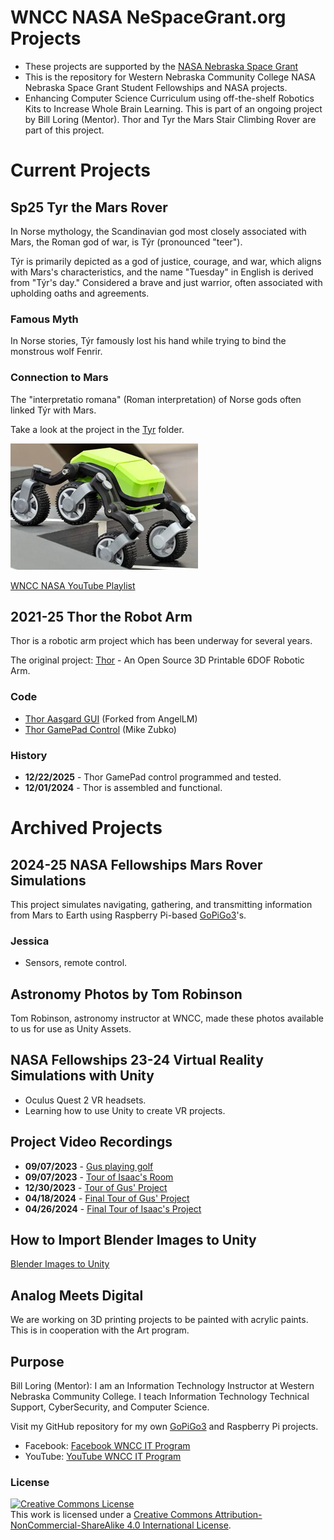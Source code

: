 # WNCC NASA NeSpaceGrant.org Projects

- These projects are supported by the [NASA Nebraska Space Grant](https://www.nespacegrant.org)
- This is the repository for Western Nebraska Community College NASA Nebraska Space Grant Student Fellowships and NASA projects.
- Enhancing Computer Science Curriculum using off-the-shelf Robotics Kits to Increase Whole Brain Learning. This is part of an ongoing project by Bill Loring (Mentor). Thor and Tyr the Mars Stair Climbing Rover are part of this project.

# Current Projects

## Sp25 Tyr the Mars Rover

In Norse mythology, the Scandinavian god most closely associated with Mars, the Roman god of war, is Týr (pronounced "teer").

Týr is primarily depicted as a god of justice, courage, and war, which aligns with Mars's characteristics, and the name "Tuesday" in English is derived from "Týr's day." Considered a brave and just warrior, often associated with upholding oaths and agreements.

### Famous Myth

In Norse stories, Týr famously lost his hand while trying to bind the monstrous wolf Fenrir.

### Connection to Mars

The "interpretatio romana" (Roman interpretation) of Norse gods often linked Týr with Mars.

Take a look at the project in the [Tyr](/Tyr) folder.

![Mars Stair Climbing Rover](./img/rover.png)

[WNCC NASA YouTube Playlist](https://www.youtube.com/playlist?list=PLR6oEuLJnHfhdkXqSacJznSHjEgodiWIl)

## 2021-25 Thor the Robot Arm

Thor is a robotic arm project which has been underway for several years.

The original project: [Thor](http://thor.angel-lm.com) - An Open Source 3D Printable 6DOF Robotic Arm.

### Code

- [Thor Aasgard GUI](https://github.com/itinstructor/Asgard) (Forked from AngelLM)
- [Thor GamePad Control](https://github.com/mike0618/thor_gamepad_control) (Mike Zubko)

### History

- **12/22/2025** - Thor GamePad control programmed and tested.
- **12/01/2024** - Thor is assembled and functional.

# Archived Projects

## 2024-25 NASA Fellowships Mars Rover Simulations

This project simulates navigating, gathering, and transmitting information from Mars to Earth using Raspberry Pi-based [GoPiGo3](https://gopigo.io)'s.

### Jessica

- Sensors, remote control.

## Astronomy Photos by Tom Robinson

Tom Robinson, astronomy instructor at WNCC, made these photos available to us for use as Unity Assets.

## NASA Fellowships 23-24 Virtual Reality Simulations with Unity

- Oculus Quest 2 VR headsets.
- Learning how to use Unity to create VR projects.

## Project Video Recordings

- **09/07/2023** - [Gus playing golf](https://www.facebook.com/wnccitprogram)
- **09/07/2023** - [Tour of Isaac's Room](https://youtu.be/DU64BSgh7Vk)
- **12/30/2023** - [Tour of Gus' Project](https://youtu.be/7ac5SFJFNlk)
- **04/18/2024** - [Final Tour of Gus' Project](https://youtu.be/XbGXymeqCyg)
- **04/26/2024** - [Final Tour of Isaac's Project](https://youtu.be/DVnvoxbtGCI)

## How to Import Blender Images to Unity

[Blender Images to Unity](https://www.youtube.com/watch?v=yloupOUjMOA)

## Analog Meets Digital

We are working on 3D printing projects to be painted with acrylic paints. This is in cooperation with the Art program.

## Purpose

Bill Loring (Mentor): I am an Information Technology Instructor at Western Nebraska Community College. I teach Information Technology Technical Support, CyberSecurity, and Computer Science.

Visit my GitHub repository for my own [GoPiGo3](https://github.com/itinstructor/GoPiGo3) and Raspberry Pi projects.

- Facebook: [Facebook WNCC IT Program](https://www.facebook.com/wnccitprogram/)
- YouTube: [YouTube WNCC IT Program](https://www.youtube.com/@wnccitprogram)

### License

[![Creative Commons License](https://i.creativecommons.org/l/by-nc-sa/4.0/88x31.png)](http://creativecommons.org/licenses/by-nc-sa/4.0/)  
This work is licensed under a [Creative Commons Attribution-NonCommercial-ShareAlike 4.0 International License](http://creativecommons.org/licenses/by-nc-sa/4.0/).

